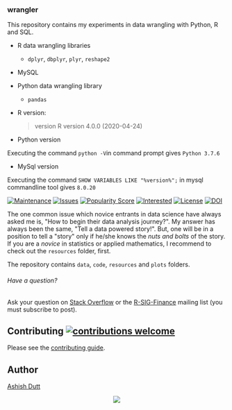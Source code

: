### wrangler

This repository contains my experiments in data wrangling with Python, R and SQL. 

- R data wrangling libraries
	- `dplyr`, `dbplyr`, `plyr`, `reshape2`
- MySQL  
- Python data wrangling library
	- `pandas`

- R version:

    > version
    R version 4.0.0 (2020-04-24)
    

- Python version

Executing the command `python -V`in command prompt gives `Python 3.7.6`

- MySql version

Executing the command `SHOW VARIABLES LIKE "%version%";` in mysql commandline tool gives `8.0.20`

[![Maintenance](https://img.shields.io/badge/Maintained%3F-yes-green.svg)](https://github.com/duttashi/wrangler/graphs/commit-activity)
[![Issues](https://img.shields.io/github/issues/duttashi/wrangler.svg)](https://github.com/duttashi/wrangler/issues)
[![Popularity Score](https://img.shields.io/github/forks/duttashi/wrangler)](https://github.com/duttashi/wrangler/network)
[![Interested](https://img.shields.io/github/stars/duttashi/wrangler)](https://github.com/duttashi/wrangler/stargazers)
[![License](https://img.shields.io/badge/license-MIT-blue.svg)](https://github.com/duttashi/wrangler/blob/master/LICENSE)
[![DOI](https://zenodo.org/badge/62351661.svg)](https://zenodo.org/badge/latestdoi/62351661)

The one common issue which novice entrants in data science have always asked me is, "How to begin their data analysis journey?".
My answer has always been the same, "Tell a data powered story!". But, one will be in a position to tell a "story" only if he/she knows the *nuts and bolts* of the story. If you are a *novice* in statistics or applied mathematics, I recommend to check out the `resources` folder, first.

The repository contains `data`, `code`, `resources` and `plots` folders.

###### Have a question?

Ask your question on [Stack Overflow](http://stackoverflow.com/questions/tagged/r)
or the [R-SIG-Finance](https://stat.ethz.ch/mailman/listinfo/r-sig-finance)
mailing list (you must subscribe to post).

## Contributing [![contributions welcome](https://img.shields.io/badge/contributions-welcome-brightgreen.svg?style=flat)](https://github.com/duttashi/learnr/issues)

Please see the [contributing guide](CONTRIBUTING.md).

## Author
[Ashish Dutt](https://duttashi.github.io/about/)


<p align="center">
<a href="https://www.paypal.me/ashishdutt">
<img src="https://www.paypalobjects.com/en_US/i/btn/btn_donate_LG.gif" />
</a>
</p>
